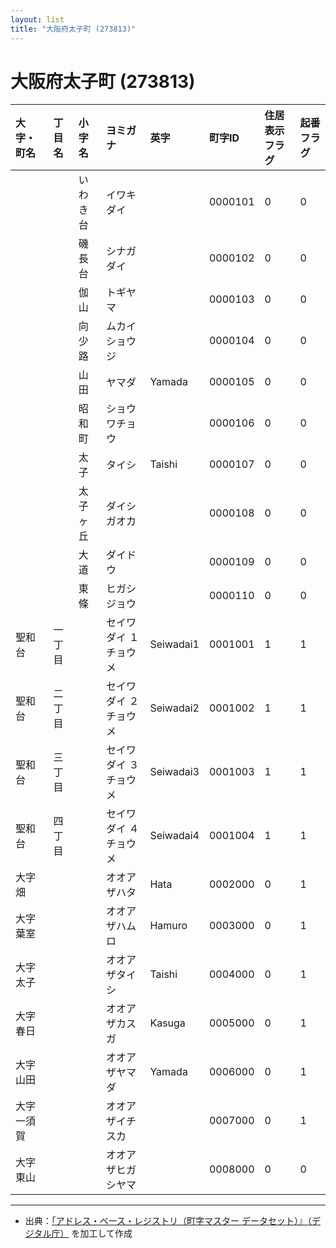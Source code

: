 ```yaml
---
layout: list
title: "大阪府太子町 (273813)"
---
```


# 大阪府太子町 (273813)

| 大字・町名 | 丁目名 | 小字名 | ヨミガナ | 英字 | 町字ID | 住居表示フラグ | 起番フラグ |
|:---|:---|:---|:---|:---|:---|:---|:---|
|  |  | いわき台 |   イワキダイ |  | 0000101 | 0 | 0 |
|  |  | 磯長台 |   シナガダイ |  | 0000102 | 0 | 0 |
|  |  | 伽山 |   トギヤマ |  | 0000103 | 0 | 0 |
|  |  | 向少路 |   ムカイショウジ |  | 0000104 | 0 | 0 |
|  |  | 山田 |   ヤマダ | Yamada | 0000105 | 0 | 0 |
|  |  | 昭和町 |   ショウワチョウ |  | 0000106 | 0 | 0 |
|  |  | 太子 |   タイシ | Taishi | 0000107 | 0 | 0 |
|  |  | 太子ヶ丘 |   ダイシガオカ |  | 0000108 | 0 | 0 |
|  |  | 大道 |   ダイドウ |  | 0000109 | 0 | 0 |
|  |  | 東條 |   ヒガシジョウ |  | 0000110 | 0 | 0 |
| 聖和台 | 一丁目 |  | セイワダイ １チョウメ  | Seiwadai1 | 0001001 | 1 | 1 |
| 聖和台 | 二丁目 |  | セイワダイ ２チョウメ  | Seiwadai2 | 0001002 | 1 | 1 |
| 聖和台 | 三丁目 |  | セイワダイ ３チョウメ  | Seiwadai3 | 0001003 | 1 | 1 |
| 聖和台 | 四丁目 |  | セイワダイ ４チョウメ  | Seiwadai4 | 0001004 | 1 | 1 |
| 大字畑 |  |  | オオアザハタ   | Hata | 0002000 | 0 | 1 |
| 大字葉室 |  |  | オオアザハムロ   | Hamuro | 0003000 | 0 | 1 |
| 大字太子 |  |  | オオアザタイシ   | Taishi | 0004000 | 0 | 1 |
| 大字春日 |  |  | オオアザカスガ   | Kasuga | 0005000 | 0 | 1 |
| 大字山田 |  |  | オオアザヤマダ   | Yamada | 0006000 | 0 | 1 |
| 大字一須賀 |  |  | オオアザイチスカ   |  | 0007000 | 0 | 1 |
| 大字東山 |  |  | オオアザヒガシヤマ   |  | 0008000 | 0 | 0 |

---

- 出典：[「アドレス・ベース・レジストリ（町字マスター データセット）』（デジタル庁）](https://www.digital.go.jp/policies/base_registry_address/) を加工して作成